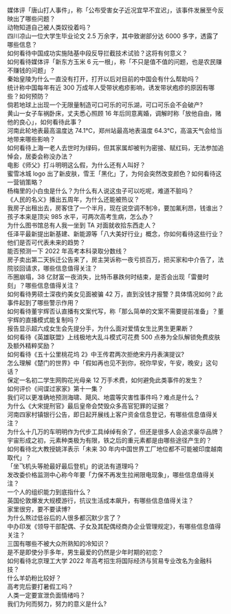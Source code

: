 媒体评「唐山打人事件」，称「公布受害女子近况宜早不宜迟」，该事件发展至今反映出了哪些问题？  
动物知道自己被人类奴役着吗？  
四川凉山一位大学生毕业论文 2.5 万余字，其中致谢部分达 6000 多字，透露了哪些信息？  
如何看待中国成功实施陆基中段反导拦截技术试验？这将有何意义？  
如何看待媒体评「新东方玉米 6 元一根」，称「不只是值不值的问题，也是农民赚不赚钱的问题」？  
秦始皇陵为什么一直没有打开，打开以后对目前的中国会有什么帮助吗？  
统计称中国每年有近 300 万成年人受带状疱疹影响，诱发带状疱疹的原因有哪些？如何预防？  
倘若地球上出现一个无限量制造可口可乐的可乐湖，可口可乐会不会破产?  
黄山一女子车祸卧床，丈夫悉心照顾 16 年后同意离婚，调解时称「放他自由，赌他的良心」，如何看待此事？  
河南此轮地表最高温度达 74.1℃，郑州站最高地表温度 64.3℃，高温天气会给当地带来哪些影响？  
如何看待上海一老人去世时为绿码，但其家属却被判为密接、赋红码，无法参加追悼会，居委会称没办法？  
电影《师父》打斗明明这么假，为什么还有人叫好？  
蜜雪冰城 logo 出了新皮肤，雪王「黑化」了，为何会突然改变颜色？如何看待这一营销策略？  
杨梅里的小白虫是什么？为什么有人说这虫子可以吃呢，难道不脏吗？  
《人民的名义》播出五周年，为什么还能被热议？  
我房子出租出去，房客住了一个半月，现在说空调不制冷，要加氟利昂，钱谁出？  
孩子本来是顶尖 985 水平，可两次高考生病，怎么办？  
为什么图书馆总有人我一坐到 TA 对面就收拾东西走人？  
任泽平最新提出新基建、新能源等「八大美好行业」概念，你如何看待这些行业？他们是否可代表未来的趋势？  
能否预测一下 2022 年高考本科录取分数线？  
房子卖出第二天拆迁公告来了，房主哭诉称一夜亏损百万，把买家和中介告了，法院驳回请求，哪些信息值得关注？  
币圈崩塌，38 亿财富一夜消失，比特币暴跌何时结束，是否会出现「雷曼时刻」？哪些信息值得关注？  
如何看待男硕士深夜约美女见面被骗 42 万，直到没钱才报警？具体情况如何？此事件起到了哪些警示作用？  
如何看待董宇辉否认直播有文案代写，称「那么简单的文案不需要提前准备」？董宇辉的直播模式能复制吗？  
报告显示超六成女生会先提分手，为什么面对爱情女生比男生更果断？  
如何看待《英雄联盟》上线极地大乱斗模式可花费 500 点券为全队解锁免费皮肤及额外精粹奖励？  
如何看待《五十公里桃花坞 2》中王传君两次拒绝宋丹丹表演提议?  
怎么理解《楚门的世界》中「假如再也见不到你，祝你早安，午安，晚安」这句话？  
保定一名初二学生网购花光母亲 12 万手术费，如何避免此类事件的发生？  
如何评价《间谍过家家》第十一集？  
我们可以更准确地预测海啸、飓风、地震等灾害性事件吗？难点是什么？  
为什么《大宋提刑官》最后皇帝会焚毁众多高官犯罪的证据？  
河南四家村镇银行公告，即日起开展线上客户资金信息登记，有哪些信息值得关注？  
为什么十几万的车明明作为代步工具绰绰有余了，但还是很多人会追求豪华品牌？  
宇宙形成之初，元素种类极为有限，铁之后的重元素都是由哪些途径产生的？  
如何看待北大教授姚洋表示「未来 30 年内中国世界工厂地位都不可能被印度越南取代」？  
「坐飞机头等舱最好最后登机」的说法有道理吗？  
发改委价格监测中心称今年要「力保不再发生拉闸限电现象」，哪些信息值得关注？  
一个人的组织能力到底指什么？  
英国伦敦爆发大规模游行，抗议生活成本飙升，有哪些信息值得关注？  
家里很穷，要不要读博?  
为什么熬过低谷后的人很多都沉默少言了？  
中办印发《领导干部配偶、子女及其配偶经商办企业管理规定》，有哪些信息值得关注？  
三国有哪些不被大众所熟知的冷知识？  
是不是即使分手多年，男生最爱的仍然是少年时期的初恋？  
如何看待北京理工大学 2022 年高考招生将国际经济与贸易专业改名为金融科技？  
什么羊奶粉比较好？  
高考完后要打暑假工吗？  
人类一定要宣泄负面情绪吗？  
我们为何而努力，努力的意义是什么?  
